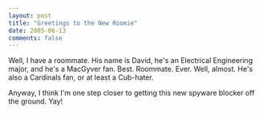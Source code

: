 ```yaml
---
layout: post
title: "Greetings to the New Roomie"
date: 2005-06-13
comments: false
---
```

Well, I have a roommate. His name is David, he's an Electrical Engineering
major, and he's a MacGyver fan. Best. Roommate. Ever. Well, almost. He's also
a Cardinals fan, or at least a Cub-hater.




Anyway, I think I'm one step closer to getting this new spyware blocker off
the ground. Yay!
